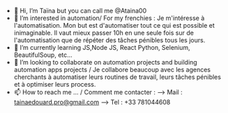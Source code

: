- 👋 Hi, I’m Taïna but you can call me @Ataina00
- 👀 I’m interested in automation/ For my frenchies : Je m'intéresse à l'automatisation. 
     Mon but est d'automatiser tout ce qui est possible et inimaginable. 
     Il vaut mieux passer 10h en une seule fois sur de l'automatisation que de répéter des tâches pénibles tous les jours.
- 🌱 I’m currently learning JS,Node JS, React Python, Selenium, BeautifulSoup, etc...
- 💞️ I’m looking to collaborate on automation projects and building automation apps projects / 
      Je collabore beaucoup avec les agences cherchants à automatiser leurs routines de travail, leurs tâches pénibles et à optimiser leurs process.
- 📫 How to reach me ... / Comment me contacter : 
--> Mail : tainaedouard.pro@gmail.com
--> Tel : +33 781044608

<!---
Ataina00/Ataina00 is a ✨ special ✨ repository because its `README.md` (this file) appears on your GitHub profile.
You can click the Preview link to take a look at your changes.
--->
